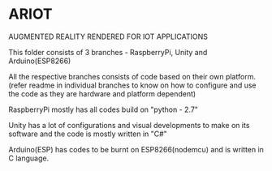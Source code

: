 # ARIOT
AUGMENTED REALITY RENDERED FOR  IOT APPLICATIONS

This folder consists of 3 branches - RaspberryPi, Unity and Arduino(ESP8266)

All the respective branches consists of code based on their own platform.(refer readme in individual branches to know on how to configure and use the code as they are hardware and platform dependent)

RaspberryPi mostly has all codes build on "python - 2.7"

Unity has a lot of configurations and visual developments to make on its software and the code is mostly written in "C#"

Arduino(ESP) has codes to be burnt on ESP8266(nodemcu) and is written in C language.

